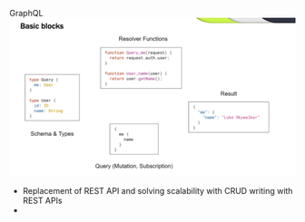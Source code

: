 GraphQL
![Basic block](../images/graphql/basic_blocks.png)
- Replacement of REST API and solving scalability with CRUD writing with REST APIs
- 

